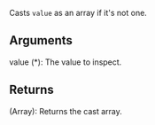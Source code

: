 Casts `value` as an array if it's not one.

## Arguments
value (*): The value to inspect.


## Returns
(Array): Returns the cast array.
